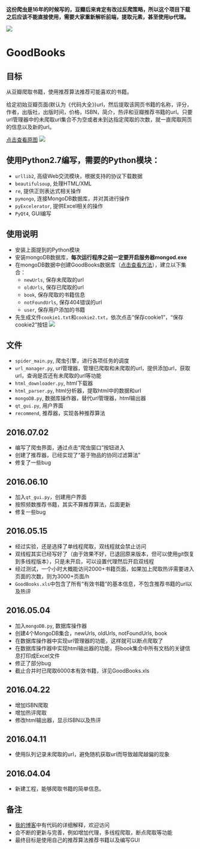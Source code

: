 **这份爬虫是16年的时候写的，豆瓣后来肯定有改过反爬策略，所以这个项目下载之后应该不能直接使用，需要大家重新解析前端，提取元素，甚至使用ip代理。**

![](http://markdown.moverzp.com/16-7-2/29523713.jpg)
# GoodBooks

## 目标
从豆瓣爬取书籍，使用推荐算法推荐可能喜欢的书籍。

给定初始豆瓣页面(默认为《代码大全》)url，然后提取该网页书籍的名称，评分，作者，出版社，出版时间，价格，ISBN，简介，热评和豆瓣推荐书籍的url。只要url管理器中的未爬取url集合不为空或者未到达指定爬取的次数，就一直爬取网页的信息以及新的url。

[点击查看原图](http://markdown.moverzp.com/16-7-4/43366047.jpg)
![](http://markdown.moverzp.com/16-7-4/43366047.jpg)

## 使用Python2.7编写，需要的Python模块：
* `urllib2`, 高级Web交流模块，根据支持的协议下载数据
* `beautifulsoup`, 处理HTML/XML
* `re`, 提供正则表达式相关操作
* `pymongo`, 连接MongoDB数据库，并对其进行操作
* `pyExcelerator`, 提供Excel相关的操作
* `PyQt4`, GUI编写

## 使用说明
* 安装上面提到的Python模块
* 安装mongoDB数据库，**每次运行程序之前一定要开启服务器mongod.exe**
* 在mongoDB数据中创建GoodBooks数据库（[点击查看方法](http://www.yiibai.com/mongodb/mongodb_create_collection.html)），建立以下集合：
    * `newUrls`, 保存未爬取的url
    * `oldUrls`, 保存已爬取的url
    * `book`, 保存爬取的书籍信息
    * `notFoundUrls`, 保存404错误的url
    * `user`, 保存用户添加的书籍
* 先生成文件`cookie1.txt`和`cookie2.txt`，依次点击“保存cookie1”，“保存cookie2”按钮
![](http://7xn9xp.com1.z0.glb.clouddn.com/16-7-2/57800400.jpg)

## 文件
* `spider_main.py`, 爬虫引擎，进行各项任务的调度
* `url_manager.py`, url管理器，管理已爬取和未爬取的url，提供添加url，获取url，查询是否还有未爬取的url等功能
* `html_downloader.py`, html下载器
* `html_parser.py`, html分析器，提取html中的数据和url
* `mongoDB.py`, 数据库操作器，替代url管理器，html输出器
* `qt_gui.py`, 用户界面
* `recommend`, 推荐器，实现各种推荐算法

## 2016.07.02
* 编写了爬虫界面，通过点击“爬虫窗口”按钮进入
* 创建了推荐器，已经实现了“基于物品的协同过滤算法”
* 修复了一些bug


## 2016.06.10
* 加入`qt_gui.py`，创建用户界面
* 按照频数推荐书籍，其实不算推荐算法，后面更新
* 修复一些bug

## 2016.05.15
* 经过实验，还是选择了单线程爬取，双线程就会禁止访问
* 双线程其实已经写好了（由于效果不好，已退回原来版本，但可以使用git恢复到多线程版本），只是未开启，可以设置代理然后开启双线程
* 经过测试，一个小时大概能访问2000+书籍页面，如果加上爬取热评需要进入页面的次数，则为3000+页面/h
* `GoodBooks.xls`中包含了所有“有效书籍”的基本信息，不包含推荐书籍的url以及热评

## 2016.05.04
* 加入`mongoDB.py`, 数据库操作器
* 创建4个MongoDB集合，newUrls, oldUrls, notFoundUrls, book
* 在数据库操作器中实现url管理器的功能，这样就可以断点爬取了
* 在数据库操作器中实现html输出器的功能，将book集合中所有文档的关键信息打印成Excel文件
* 修正了部分bug
* 截止合并时已爬取6000本有效书籍，详见GoodBooks.xls


## 2016.04.22
* 增加ISBN爬取
* 增加热评爬取
* 修改html输出器，显示ISBN以及热评

## 2016.04.11
* 使用队列记录未爬取的url，避免随机获取url而导致越爬越偏的现象

## 2016.04.04
* 新建工程，能够爬取书籍的简单信息。

## 备注
* [我的博客](http://blog.csdn.net/xuelabizp)中有代码的详细解释，欢迎访问
* 会不断的更新与完善，例如增加代理，多线程爬取，断点爬取等功能
* 最终目标是使用自己的推荐算法推荐书籍以及编写GUI




